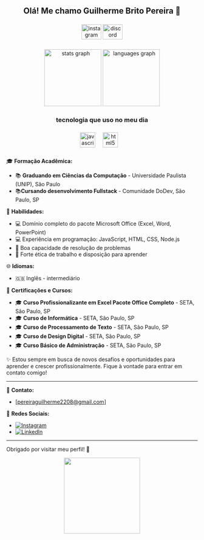 


<br clear="both">

<h2 align="center">Olá! Me chamo Guilherme Brito Pereira 👋</h2>

###

<div align="center">
  <img src="https://raw.githubusercontent.com/maurodesouza/profile-readme-generator/master/src/assets/icons/social/instagram/default.svg" width="52" height="40" alt="instagram logo"  />
  <img src="https://raw.githubusercontent.com/maurodesouza/profile-readme-generator/master/src/assets/icons/social/discord/default.svg" width="52" height="40" alt="discord logo"  />
</div>

###

<div align="center">
  <img src="https://github-readme-stats.vercel.app/api?username=GuiBritoPereira&hide_title=false&hide_rank=false&show_icons=true&include_all_commits=true&count_private=true&disable_animations=false&theme=dracula&locale=en&hide_border=false&order=1" height="150" alt="stats graph"  />
  <img src="https://github-readme-stats.vercel.app/api/top-langs?username=GuiBritoPereira&locale=en&hide_title=false&layout=compact&card_width=320&langs_count=5&theme=dracula&hide_border=false&order=2" height="150" alt="languages graph"  />
</div>

###

<h3 align="center">tecnologia que uso no meu dia</h3>

###

<div align="center">
  <img src="https://cdn.jsdelivr.net/gh/devicons/devicon/icons/javascript/javascript-original.svg" height="40" alt="javascript logo"  />
  <img width="12" />
  <img src="https://cdn.jsdelivr.net/gh/devicons/devicon/icons/html5/html5-original.svg" height="40" alt="html5 logo"  />
  <img width="12" />

</div>

###



🎓 **Formação Acadêmica:**
- 📚 **Graduando em Ciências da Computação** - Universidade Paulista (UNIP), São Paulo
- 📚**Cursando desenvolvimento Fullstack** - Comunidade DoDev, São Paulo, SP

💼 **Habilidades:**
- 💻 Domínio completo do pacote Microsoft Office (Excel, Word, PowerPoint)
- 💻 Experiência em programação: JavaScript, HTML, CSS, Node.js
- 🧠 Boa capacidade de resolução de problemas
- 💪 Forte ética de trabalho e disposição para aprender

🌐 **Idiomas:**
- 🇬🇧 Inglês - intermediário

📜 **Certificações e Cursos:**
- 🎓 **Curso Profissionalizante em Excel Pacote Office Completo** - SETA, São Paulo, SP
- 🎓 **Curso de Informática** - SETA, São Paulo, SP
- 🎓 **Curso de Processamento de Texto** - SETA, São Paulo, SP
- 🎓 **Curso de Design Digital** - SETA, São Paulo, SP
- 🎓 **Curso Básico de Administração** - SETA, São Paulo, SP
  

✨ Estou sempre em busca de novos desafios e oportunidades para aprender e crescer profissionalmente. Fique à vontade para entrar em contato comigo!

---

📧 **Contato:**
- [pereiraguilherme2208@gmail.com]

📱 **Redes Sociais:**
- [![Instagram](https://img.shields.io/badge/-Instagram-E4405F?style=flat-square&logo=instagram&logoColor=white)](https://www.instagram.com/guii_brito12)
- [![LinkedIn](https://img.shields.io/badge/-LinkedIn-0A66C2?style=flat-square&logo=linkedin&logoColor=white)](https://www.linkedin.com/in/seuusuario)

---

Obrigado por visitar meu perfil! 🚀

<div align="center">
  <img height="200" src="https://user-images.githubusercontent.com/74038190/212749447-bfb7e725-6987-49d9-ae85-2015e3e7cc41.gif"  />
</div>

###

